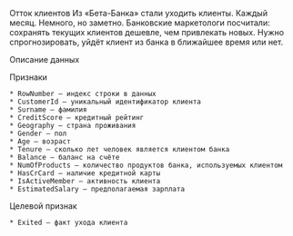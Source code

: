 Отток клиентов
Из «Бета-Банка» стали уходить клиенты. Каждый месяц. Немного, но заметно. Банковские маркетологи посчитали: сохранять текущих клиентов дешевле, чем привлекать новых.
Нужно спрогнозировать, уйдёт клиент из банка в ближайшее время или нет. 


Описание данных

Признаки

    * RowNumber — индекс строки в данных
    * CustomerId — уникальный идентификатор клиента
    * Surname — фамилия
    * CreditScore — кредитный рейтинг
    * Geography — страна проживания
    * Gender — пол
    * Age — возраст
    * Tenure — сколько лет человек является клиентом банка
    * Balance — баланс на счёте
    * NumOfProducts — количество продуктов банка, используемых клиентом
    * HasCrCard — наличие кредитной карты
    * IsActiveMember — активность клиента
    * EstimatedSalary — предполагаемая зарплата

Целевой признак

    * Exited — факт ухода клиента
